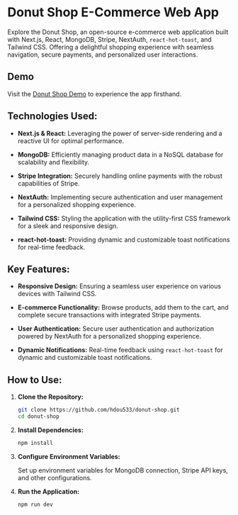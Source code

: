 # Donut Shop E-Commerce Web App

Explore the Donut Shop, an open-source e-commerce web application built with Next.js, React, MongoDB, Stripe, NextAuth, `react-hot-toast`, and Tailwind CSS. Offering a delightful shopping experience with seamless navigation, secure payments, and personalized user interactions.

## Demo

Visit the [Donut Shop Demo](https://donut-shop-eight.vercel.app/) to experience the app firsthand.

## Technologies Used:

- **Next.js & React:** Leveraging the power of server-side rendering and a reactive UI for optimal performance.

- **MongoDB:** Efficiently managing product data in a NoSQL database for scalability and flexibility.

- **Stripe Integration:** Securely handling online payments with the robust capabilities of Stripe.

- **NextAuth:** Implementing secure authentication and user management for a personalized shopping experience.

- **Tailwind CSS:** Styling the application with the utility-first CSS framework for a sleek and responsive design.

- **react-hot-toast:** Providing dynamic and customizable toast notifications for real-time feedback.

## Key Features:

- **Responsive Design:** Ensuring a seamless user experience on various devices with Tailwind CSS.

- **E-commerce Functionality:** Browse products, add them to the cart, and complete secure transactions with integrated Stripe payments.

- **User Authentication:** Secure user authentication and authorization powered by NextAuth for a personalized shopping experience.

- **Dynamic Notifications:** Real-time feedback using `react-hot-toast` for dynamic and customizable toast notifications.

## How to Use:

1. **Clone the Repository:**

   ```bash
   git clone https://github.com/hdou533/donut-shop.git
   cd donut-shop

   ```

2. **Install Dependencies:**

   ```bash
   npm install

   ```

3. **Configure Environment Variables:**

   Set up environment variables for MongoDB connection, Stripe API keys, and other configurations.

4. **Run the Application:**
   ```bash
   npm run dev
   ```
